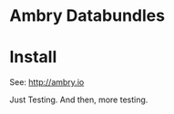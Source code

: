 Ambry Databundles
================


Install
=======

See: http://ambry.io

Just Testing. And then, more testing. 
